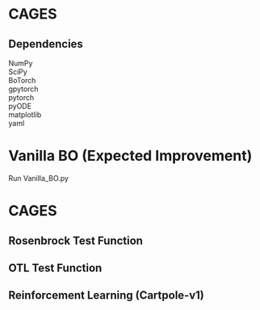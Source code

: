 # CAGES

Dependencies
------------

NumPy \
SciPy \
BoTorch \
gpytorch \
pytorch \
pyODE \
matplotlib \
yaml

# Vanilla BO (Expected Improvement)
Run Vanilla_BO.py

# CAGES 
Rosenbrock Test Function
------------

OTL Test Function
------------

Reinforcement Learning (Cartpole-v1)
------------
